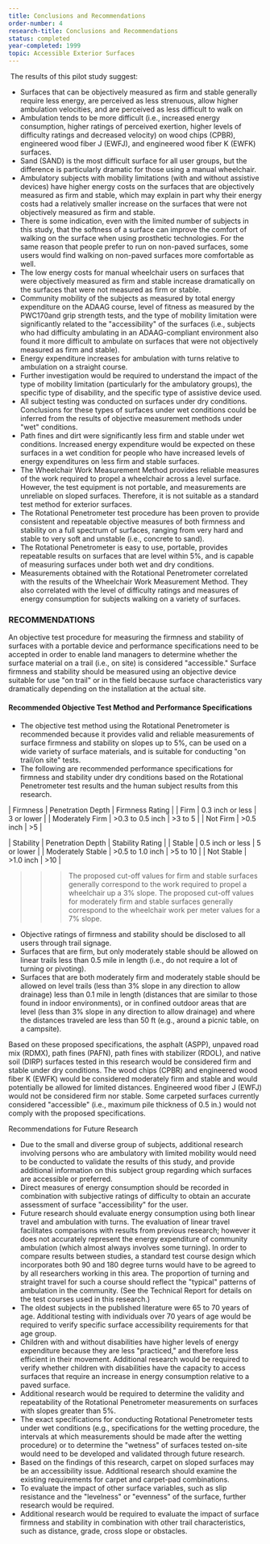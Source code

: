 ```yaml
---
title: Conclusions and Recommendations
order-number: 4
research-title: Conclusions and Recommendations
status: completed
year-completed: 1999
topic: Accessible Exterior Surfaces 
---
```


 The results of this pilot study suggest:

-   Surfaces that can be objectively measured as firm and stable generally require less energy, are perceived as less strenuous, allow higher ambulation velocities, and are perceived as less difficult to walk on
-   Ambulation tends to be more difficult (i.e., increased energy consumption, higher ratings of perceived exertion, higher levels of difficulty ratings and decreased velocity) on wood chips (CPBR), engineered wood fiber J (EWFJ), and engineered wood fiber K (EWFK) surfaces.
-   Sand (SAND) is the most difficult surface for all user groups, but the difference is particularly dramatic for those using a manual wheelchair.
-   Ambulatory subjects with mobility limitations (with and without assistive devices) have higher energy costs on the surfaces that are objectively measured as firm and stable, which may explain in part why their energy costs had a relatively smaller increase on the surfaces that were not objectively measured as firm and stable.
-   There is some indication, even with the limited number of subjects in this study, that the softness of a surface can improve the comfort of walking on the surface when using prosthetic technologies. For the same reason that people prefer to run on non-paved surfaces, some users would find walking on non-paved surfaces more comfortable as well.
-   The low energy costs for manual wheelchair users on surfaces that were objectively measured as firm and stable increase dramatically on the surfaces that were not measured as firm or stable.
-   Community mobility of the subjects as measured by total energy expenditure on the ADAAG course, level of fitness as measured by the PWC170and grip strength tests, and the type of mobility limitation were significantly related to the "accessibility" of the surfaces (i.e., subjects who had difficulty ambulating in an ADAAG-compliant environment also found it more difficult to ambulate on surfaces that were not objectively measured as firm and stable).
-   Energy expenditure increases for ambulation with turns relative to ambulation on a straight course.
-   Further investigation would be required to understand the impact of the type of mobility limitation (particularly for the ambulatory groups), the specific type of disability, and the specific type of assistive device used.
-   All subject testing was conducted on surfaces under dry conditions. Conclusions for these types of surfaces under wet conditions could be inferred from the results of objective measurement methods under "wet" conditions.
-   Path fines and dirt were significantly less firm and stable under wet conditions. Increased energy expenditure would be expected on these surfaces in a wet condition for people who have increased levels of energy expenditures on less firm and stable surfaces.
-   The Wheelchair Work Measurement Method provides reliable measures of the work required to propel a wheelchair across a level surface. However, the test equipment is not portable, and measurements are unreliable on sloped surfaces. Therefore, it is not suitable as a standard test method for exterior surfaces.
-   The Rotational Penetrometer test procedure has been proven to provide consistent and repeatable objective measures of both firmness and stability on a full spectrum of surfaces, ranging from very hard and stable to very soft and unstable (i.e., concrete to sand).
-   The Rotational Penetrometer is easy to use, portable, provides repeatable results on surfaces that are level within 5%, and is capable of measuring surfaces under both wet and dry conditions.
-   Measurements obtained with the Rotational Penetrometer correlated with the results of the Wheelchair Work Measurement Method. They also correlated with the level of difficulty ratings and measures of energy consumption for subjects walking on a variety of surfaces.

### RECOMMENDATIONS

An objective test procedure for measuring the firmness and stability of surfaces with a portable device and performance specifications need to be accepted in order to enable land managers to determine whether the surface material on a trail (i.e., on site) is considered "accessible." Surface firmness and stability should be measured using an objective device suitable for use "on trail" or in the field because surface characteristics vary dramatically depending on the installation at the actual site.

#### Recommended Objective Test Method and Performance Specifications

-   The objective test method using the Rotational Penetrometer is recommended because it provides valid and reliable measurements of surface firmness and stability on slopes up to 5%, can be used on a wide variety of surface materials, and is suitable for conducting "on trail/on site" tests.
-   The following are recommended performance specifications for firmness and stability under dry conditions based on the Rotational Penetrometer test results and the human subject results from this research.

| Firmness | Penetration Depth | Firmness Rating |
| Firm | 0.3 inch or less | 3 or lower |
| Moderately Firm | >0.3 to 0.5 inch | >3 to 5 |
| Not Firm | >0.5 inch | >5 |

| Stability | Penetration Depth | Stability Rating |
| Stable | 0.5 inch or less | 5 or lower |
| Moderately Stable | >0.5 to 1.0 inch | >5 to 10 |
| Not Stable | >1.0 inch | >10 |

> > > The proposed cut-off values for firm and stable surfaces generally correspond to the work required to propel a wheelchair up a 3% slope. The proposed cut-off values for moderately firm and stable surfaces generally correspond to the wheelchair work per meter values for a 7% slope.

-   Objective ratings of firmness and stability should be disclosed to all users through trail signage.
-   Surfaces that are firm, but only moderately stable should be allowed on linear trails less than 0.5 mile in length (i.e., do not require a lot of turning or pivoting).
-   Surfaces that are both moderately firm and moderately stable should be allowed on level trails (less than 3% slope in any direction to allow drainage) less than 0.1 mile in length (distances that are similar to those found in indoor environments), or in confined outdoor areas that are level (less than 3% slope in any direction to allow drainage) and where the distances traveled are less than 50 ft (e.g., around a picnic table, on a campsite).

Based on these proposed specifications, the asphalt (ASPP), unpaved road mix (RDMX), path fines (PAFN), path fines with stabilizer (RDOL), and native soil (DIRP) surfaces tested in this research would be considered firm and stable under dry conditions. The wood chips (CPBR) and engineered wood fiber K (EWFK) would be considered moderately firm and stable and would potentially be allowed for limited distances. Engineered wood fiber J (EWFJ) would not be considered firm nor stable. Some carpeted surfaces currently considered "accessible" (i.e., maximum pile thickness of 0.5 in.) would not comply with the proposed specifications.

Recommendations for Future Research

-   Due to the small and diverse group of subjects, additional research involving persons who are ambulatory with limited mobility would need to be conducted to validate the results of this study, and provide additional information on this subject group regarding which surfaces are accessible or preferred.
-   Direct measures of energy consumption should be recorded in combination with subjective ratings of difficulty to obtain an accurate assessment of surface "accessibility" for the user.
-   Future research should evaluate energy consumption using both linear travel and ambulation with turns. The evaluation of linear travel facilitates comparisons with results from previous research; however it does not accurately represent the energy expenditure of community ambulation (which almost always involves some turning). In order to compare results between studies, a standard test course design which incorporates both 90 and 180 degree turns would have to be agreed to by all researchers working in this area. The proportion of turning and straight travel for such a course should reflect the "typical" patterns of ambulation in the community. (See the Technical Report for details on the test courses used in this research.)
-   The oldest subjects in the published literature were 65 to 70 years of age. Additional testing with individuals over 70 years of age would be required to verify specific surface accessibility requirements for that age group.
-   Children with and without disabilities have higher levels of energy expenditure because they are less "practiced," and therefore less efficient in their movement. Additional research would be required to verify whether children with disabilities have the capacity to access surfaces that require an increase in energy consumption relative to a paved surface.
-   Additional research would be required to determine the validity and repeatability of the Rotational Penetrometer measurements on surfaces with slopes greater than 5%.
-   The exact specifications for conducting Rotational Penetrometer tests under wet conditions (e.g., specifications for the wetting procedure, the intervals at which measurements should be made after the wetting procedure) or to determine the "wetness" of surfaces tested on-site would need to be developed and validated through future research.
-   Based on the findings of this research, carpet on sloped surfaces may be an accessibility issue. Additional research should examine the existing requirements for carpet and carpet-pad combinations.
-   To evaluate the impact of other surface variables, such as slip resistance and the "levelness" or "evenness" of the surface, further research would be required.
-   Additional research would be required to evaluate the impact of surface firmness and stability in combination with other trail characteristics, such as distance, grade, cross slope or obstacles.
